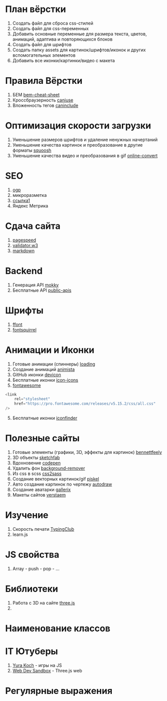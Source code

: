 # План вёрстки
1. Создать файл для сброса css-стилей
2. Создать файл для css-переменных
3. Добавить основные переменные для размера текста, цветов, анимаций, адаптива и повторяющихся блоков
4. Создать файл для шрифтов
5. Создать папку assets для картинок/шрифтов/иконок и других вспомогательных элементов
6. Добавить все иконки/картинки/видео с макета

# Правила Вёрстки
1. БЕМ [bem-cheat-sheet](https://bem-cheat-sheet.9elements.com/#card+ii)
2. Кроссбраузерность [caniuse](https://caniuse.com/)
3. Вложенность тегов [caninclude](https://caninclude.glitch.me/)

# Оптимизация скорости загрузки
1. Уменьшение размеров шрифтов и удаление ненужных начертаний
2. Уменьшение качества картинок и преобразование в другие форматы [squoosh](https://squoosh.app/)
3. Уменьшение качества видео и преобразования в gif [online-convert](https://image.online-convert.com/ru/convert-to-gif)

# SEO
1. [ogp](https://ogp.me/)
2. микроразметка
3. [ссылка1](https://www.youtube.com/watch?v=JU79n3yU1aA&ab_channel=UlbiTV)
4. Яндекс Метрика

# Сдача сайта
1. [pagespeed](https://pagespeed.web.dev/)
2. [validator.w3](https://validator.w3.org/)
3. [markdown](https://github.com/sandino/Markdown-Cheatsheet/blob/master/README.md)

# Backend
1. Генерация API [mokky](https://mokky.dev/)
2. Бесплатные API [public-apis](https://github.com/public-apis/public-apis#animals)

# Шрифты
1. [ffont](https://ffont.ru/) 
1. [fontsquirrel](https://www.fontsquirrel.com/) 

# Анимации и Иконки
1. Готовые анимации (спиннеры) [loading](https://loading.io/) 
2. Создание анимаций [animista](https://animista.net/) 
2. GitHub иконки [devicon](https://github.com/devicons/devicon) 
3. Бесплатные иконки [icon-icons](https://icon-icons.com/ru/) 
4. [fontawesome](https://fontawesome.com/) 
```javascript 
<link
    rel="stylesheet"
    href="https://pro.fontawesome.com/releases/v5.15.2/css/all.css"
/>
```
5. Бесплатные иконки [iconfinder](https://www.iconfinder.com/) 

# Полезные сайты
1. Готовые элементы (графики, 3D, эффекты для картинок) [bennettfeely](https://bennettfeely.com/)
2. 3D объекты [sketchfab](https://sketchfab.com/)
3. Вдохновение [codepen](https://codepen.io/trending)
4. Удалить фон [background-remover](https://www.fotor.com/features/background-remover)
5. Из css в scss [css2sass](https://css2sass.herokuapp.com/)
6. Создание векторных картинок/gif [piskel](https://www.piskelapp.com/)
7. Авто создание картинок по чертежу [autodraw](https://www.autodraw.com/)
8. Создание аватарки [gallerix](https://kids.gallerix.ru/avatar/?make)
9. Макеты сайтов [verstaem](https://verstaem.online/)

# Изучение
1. Скорость печати [TypingClub](https://www.typingclub.com/sportal/program-3.game)
2. learn.js

# JS свойства
1. Array - push - pop - ...

# Библиотеки
1. Работа с 3D на сайте [three.js](https://threejs.org/) 
2. 

# Наименование классов

# IT Ютуберы
1. [Yura Koch](https://www.youtube.com/@yurakoch/videos) - игры на JS
2. [Web Dev Sandbox](https://www.youtube.com/@WebDevSandbox) - Three.js web

# Регулярные выражения